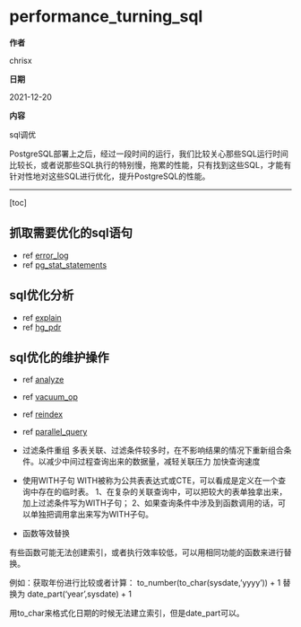 # performance_turning_sql

**作者**

chrisx

**日期**

2021-12-20

**内容**

sql调优

PostgreSQL部署上之后，经过一段时间的运行，我们比较关心那些SQL运行时间比较长，或者说那些SQL执行的特别慢，拖累的性能，只有找到这些SQL，才能有针对性地对这些SQL进行优化，提升PostgreSQL的性能。

----

[toc]

## 抓取需要优化的sql语句

* ref [error_log](./error_log.md)
* ref [pg_stat_statements](./pg_stat_statements.md)

## sql优化分析

* ref [explain](./explain.md)
* ref [hg_pdr](./hg_pdr.md)

## sql优化的维护操作

* ref [analyze](./analyze.md)
* ref [vacuum_op](./vacuum_op.md)
* ref [reindex](./index.md)
* ref [parallel_query](./parallel_query.md)

* 过滤条件重组
多表关联、过滤条件较多时，在不影响结果的情况下重新组合条件。以减少中间过程查询出来的数据量，减轻关联压力
加快查询速度

* 使用WITH子句
WITH被称为公共表表达式或CTE，可以看成是定义在一个查询中存在的临时表。
1、在复杂的关联查询中，可以把较大的表单独拿出来，加上过滤条件写为WITH子句；
2、如果查询条件中涉及到函数调用的话，可以单独把调用拿出来写为WITH子句。

* 函数等效替换

有些函数可能无法创建索引，或者执行效率较低，可以用相同功能的函数来进行替换。

例如：获取年份进行比较或者计算：
to_number(to_char(sysdate,’yyyy’)) + 1
替换为
date_part(‘year’,sysdate) + 1

用to_char来格式化日期的时候无法建立索引，但是date_part可以。

<!--

# performance Query Optimization

## Does this query perform well enough for your system?

• What is your baseline?
• 607.057 ms can be extremely fast for OLAP
• But 607.057 ms * 10000 parallel queries on OLTP?
• 607.057 ms on 10 y.o. SATA disks vs modern SSD

## How to find the queries to optimize?

• Often it is useless to optimize all queries
• log_min_duration_statement = 100ms
Everything that’s in the logs is due for review
• pg_stat_statements
Lot’s of useful stuff inside
• Monitoring system of choice
Hopefully it has query info accumulated and ranged

nmon+nmon analyze

## Which queries to optimize first?

``` sql
/*总时间*/
SELECT sum(total_time) AS total_time,
sum(blk_read_time + blk_write_time) AS io_time,
sum(total_time - blk_read_time - blk_write_time) AS cpu_time,
sum(calls) AS ncalls,
sum(rows) AS total_rows
FROM pg_stat_statements
WHERE dbid IN (SELECT oid FROM pg_database WHERE datname=current_database())

/*cpu时间占比最高的sql*/
WITH ttl AS (
SELECT sum(total_time) AS total_time, sum(blk_read_time + blk_write_time) AS io_time,
sum(total_time - blk_read_time - blk_write_time) AS cpu_time,
sum(calls) AS ncalls, sum(rows) AS total_rows
FROM pg_stat_statements WHERE dbid IN (
SELECT oid FROM pg_database WHERE datname=current_database())
)
SELECT *,(pss.total_time-pss.blk_read_time-pss.blk_write_time)/ttl.cpu_time*100 cpu_pct
FROM pg_stat_statements pss, ttl
WHERE (pss.total_time-pss.blk_read_time-pss.blk_write_time)/ttl.cpu_time >= 0.05
ORDER BY pss.total_time-pss.blk_read_time-pss.blk_write_time DESC LIMIT 1;
```

编写报告
• Report operates with total_time, io_time and cpu_time, that is a difference
of the first two
• Report also normalizes queries and calculates md5 hash for faster
processing
• Main part of the report includes only those entries, that (any of the
conditions qualifies):

1. used more than 1% of total CPU or total IO time
2. returned more than 2% of all rows
3. had been called more than 2% of all query executions

• all other queries are combined into the other group
• report orders queries by total time spent, longest at the top

报告详细内容展示
total time: 19:59:57 (IO: 16.43%)
total queries: 200, 609, 344 (unique: 2, 342)
report for all databases, version 0.9.5 @ PostgreSQL 9.6.3
tracking top 10000 queries, utilities off, logging 100ms+ queries
=============================================================================================================
pos:1 total time: 05:38:45 (28.2%, CPU: 30.9%, IO: 14.5%) calls: 84, 592, 220 (42.17%) avg_time: 0.24ms (IO: 8.3%)
user: all db: all rows: 198, 391, 036 (24.34%) query:
other
=============================================================================================================
pos:2 total time: 04:59:15 (24.9%, CPU: 24.0%, IO: 29.9%) calls: 5, 610 (0.00%) avg_time: 3200.60ms (IO: 19.7%)
user: postgres db: --------- rows: 5, 608, 185 (0.69%) query:
WITH _deleted AS (DELETE FROM foos_2rm WHERE id IN (SELECT id FROM foos_2rm ORDER BY id LIMIT ?) RETURNING id)
DELETE FROM foos WHERE id IN (SELECT id FROM _deleted); 
=============================================================================================================
pos:3 total time: 00:45:06 (3.8%, CPU: 2.3%, IO: 11.1%) calls: 853, 864 (0.43%) avg_time: 3.17ms (IO: 48.6%)
user: ---------_background db: --------- rows: 164, 706 (0.02%) query:
SELECT "foo_stats_master".* FROM "foo_stats_master" WHERE (foo_stats_master.created_at >= ?) AND (foo_stats_master.created_at < ?)
AND "foo_stats_master"."action" IN (?, ?, ?, ?) AND ("foo_stats_master"."foo_board_id" IS NOT NULL)
AND "foo_stats_master"."user_ip_inet" = ? AND "foo_stats_master"."employer_id" = ?
ORDER BY "foo_stats_master"."created_at" DESC LIMIT ?

## So, we identified some queries to optimize

## EXPLAIN

• Any query can be prepended with EXPLAIN to see it’s execution plan
• EXPLAIN SELECT * FROM pg_database; 
QUERY PLAN
-----------------------------------------------------------
Seq Scan on pg_database (cost=0.00..0.16 rows=6 width=271)
(1 row)

## What is execution plan?

Query goes through several stages in it’s lifecycle

1. Connection
2. Parser
3. Rewrite system
4. Planner / Optimizer
5. Executor ↔ [Workers]
6. Send results

• Planner prepares a plan for executor

• It is a tree
• Nodes and operations on them
• Planner uses statistics to chose the optimal plan

EXPLAIN SELECT * FROM pg_database; 
QUERY PLAN
-----------------------------------------------------------
Seq Scan on pg_database (cost=0.00..0.16 rows=6 width=271)
(1 row)

Seq Scan type of node operation
on pg_database object of node operation
cost=0.00..0.16 cost of the node
rows=6 estimated rows
width=271 average width of a row

## Types of node operations

• Parallel Seq Scan N parallel sequential scan of whole relation
• Index Scan N targeted random IO (read index + read table)
• Index Only Scan N read only from index2 • Bitmap Index Scan N prepare a map of rows to read from relation, 
possibly combining maps from several indexes
• Bitmap Heap Scan N use map from Bitmap Index Scan and read rows
from relation, always follows Bitmap Index Scan
• CTE Scan - read from Common Table Expression (WITH Block) • Function Scan - read results, returned by a function

## Cost of the node. Startup and total cost.

• A cost of fetching 8K block sequentially
• Cost is a relative value: a cost of 10 is 10× greater than a cost of 1
explain select * from posts order by id limit 5; 
QUERY PLAN
--------------------------------------------------------------------------------------
Limit (cost=0.29..0.46 rows=5 width=28)
-> Index Scan using posts_pkey on posts (cost=0.29..347.29 rows=10000 width=28)
(2 rows)
• 0.29 + (347.29 - 0.29)*5/10000 = 0.4635

## rows×width

• Rows × width of a root node gives a clue of a result size in bytes
• Even if the query is fast, lots of it’s calls can cause a huge traffic between
database and an application
• Thats why SELECT∗ is not a good idea

## Operations on nodes

• join – joins data from two nodes using appropriate join method
• sort – various methods of sorting
• limit – cuts the dataset off 
• aggregate – performs aggregation
• hash aggregate – groups data
• unique – removes duplicates from sorted datasets
• gather – gather data from different workers

## Options of EXPLAIN command

EXPLAIN [ ANALYZE ] [ VERBOSE ] statement
EXPLAIN [ ( option [, ...] ) ] statement
• ANALYZE executes statement and shows execution details
• VERBOSE verbose output
• COSTS show plan costs
• BUFFERS show information about buffers operated by the query
• TIMING show time spent
• SUMMARY show totals at the end of output
• FORMATTEXT|XML|JSON|YAML output in selected format

## Analyzing query

EXPLAIN (analyze) SELECT relname, relpages, reltuples FROM pg_class WHERE reltuples>10000; 
QUERY PLAN
---------------------------------------------------------------------------------------------------
Seq Scan on pg_class (cost=0.00..5.55 rows=6 width=72) (actual time=0.069..0.073 rows=6 loops=1)
Filter: (reltuples > ’10000’::double precision)
Rows Removed by Filter: 334
Planning time: 0.102 ms
Execution time: 0.087 ms
(5 rows)
actual time=0.069..0.073 startup and total time of node execution
rows=6 actual rows
loops=1 number of times node had been executed
Rows Removed by Filter: 334 node processing details

EXPLAIN (analyze, buffers) SELECT r.relname, a.attname FROM pg_class r JOIN pg_attribute a ON a.attrelid=r.oid
WHERE a.attnum>0 AND NOT attisdropped; 
QUERY PLAN
----------------------------------------------------------------------------------------------------------------------
Hash Join (cost=8.95..66.58 rows=1770 width=128) (actual time=0.215..2.246 rows=2039 loops=1)
Hash Cond: (a.attrelid = r.oid)
Buffers: shared hit=59 read=2
I/O Timings: read=0.270
-> Seq Scan on pg_attribute a (cost=0.00..33.29 rows=1770 width=68) (actual time=0.009..1.148 rows=2039 loops=1)
Filter: ((NOT attisdropped) AND (attnum > 0))
Rows Removed by Filter: 587
Buffers: shared hit=46 read=2
I/O Timings: read=0.270
-> Hash (cost=4.70..4.70 rows=340 width=68) (actual time=0.198..0.198 rows=340 loops=1)
Buckets: 1024 Batches: 1 Memory Usage: 42kB
Buffers: shared hit=13
-> Seq Scan on pg_class r (cost=0.00..4.70 rows=340 width=68) (actual time=0.002..0.095 rows=340 loops=1)
Buffers: shared hit=13
Planning time: 0.202 ms
Execution time: 2.554 ms
(16 rows)

## Now we have all we need to optimize

• We know what we want in terms of performance
• We know what query to optimize
• We have all the tools (EXPLAIN ANALYZE) • Now we only need to minimize the time executor spends on each node
• Or actually try to figure out what the query should do:
**Never optimize a SQL-query itself, try to optimize the operation it does**

## Simplest B-tree indexing

EXPLAIN ANALYZE SELECT * FROM test WHERE val=10; 
QUERY PLAN
---------------------------------------------------------------------------------------------------
Seq Scan on test (cost=0.00..160.59 rows=37 width=16) (actual time=0.036..1.640 rows=18 loops=1)
Filter: (val = 10)
Rows Removed by Filter: 8900
Planning time: 0.163 ms
Execution time: `2.037 ms` 
(5 rows)

=> create index CONCURRENTLY test_val_idx on test using btree (val); 
CREATE INDEX
=> EXPLAIN ANALYZE SELECT * FROM test WHERE val=10; 
QUERY PLAN
----------------------------------------------------------------------------------------------------------
Bitmap Heap Scan on test (cost=4.42..41.22 rows=18 width=16) (actual time=0.041..0.062 rows=18 loops=1)
Recheck Cond: (val = 10)
Heap Blocks: exact=12
-> Bitmap Index Scan on test_val_idx (cost=0.00..4.42 rows=18 width=0)
(actual time=0.033..0.033 rows=18 loops=1)
Index Cond: (val = 10)
Planning time: 1.136 ms
Execution time: `0.240 ms`
(7 rows)

## Sort

explain analyze select distinct f1 from test_ndistinct ; 
QUERY PLAN
-------------------------------------------------------------------------------------------
Unique (cost=1571431.43..1621431.49 `rows=100000` width=4)
(actual time=4791.872..7551.150 `rows=90020` loops=1)
-> Sort (cost=1571431.43..1596431.46 rows=10000012 width=4)
(actual time=4791.870..6893.413 rows=10000000 loops=1)
Sort Key: f1
`Sort Method: external merge Disk: 101648kB` 
-> Seq Scan on test_ndistinct (cost=0.00..135314.12 rows=10000012 width=4)
(actual time=0.041..938.093 rows=10000000 loops=1)
Planning time: 0.099 ms
Execution time: `7714.701 ms` 

`set work_mem = ’8MB’;` 
SET

explain analyze select distinct f1 from test_ndistinct ; 

QUERY PLAN
-------------------------------------------------------------------------------------------
HashAggregate (cost=160314.15..161314.15 `rows=100000` width=4)
(actual time=2371.902..2391.415 `rows=90020` loops=1)
Group Key: f1
-> Seq Scan on test_ndistinct (cost=0.00..135314.12 rows=10000012 width=4)
(actual time=0.093..871.619 rows=10000000 loops=1)
Planning time: 0.048 ms
Execution time: `2396.186 ms` 

## Optimizing long IN

1. SELECT * FROM test WHERE id<10000
1.2ms
2. SELECT * FROM test WHERE id<10000 AND val IN (a list from 1 to 10)
2.1ms
3. SELECT * FROM test WHERE id<10000 AND val IN (a list from 1 to 100)
6ms
4. SELECT * FROM test WHERE id<10000 AND val IN (a list from 1 to 1000)
38ms
5. SELECT * FROM test WHERE id<10000 AND val IN (a list from 1 to 10000)
380ms


explain analyze select * from test where id<10000 and val IN (1,...,100);
QUERY PLAN
------------------------------------------------------------------------
Index Scan using test_pkey on test (cost=0.43..1666.85 rows=10
width=140) (actual time=0.448..5.602 rows=16 loops=1)
Index Cond: (id < 10000)
Filter: (val = ANY (’1,...,100’::integer[]))
Rows Removed by Filter: 9984


explain select count(*) from test JOIN (VALUES (1),...,(10)) AS
v(val) USING (val) where id<10000;
QUERY PLAN
------------------------------------------------------------------------
Aggregate (cost=497.65..497.66 rows=1 width=0)
->
Hash Join
(cost=0.69..497.65 rows=1 width=0)
Hash Cond: (test.val = "*VALUES*".column1)
-> Index Scan using test_pkey on test (cost=0.43..461.22
rows=9645 width=4)
Index Cond: (id < 10000)
-> Hash (cost=0.12..0.12 rows=10 width=4)
-> Values Scan on "*VALUES*" (cost=0.00..0.12 rows=10
width=4)

1. SELECT * FROM test WHERE id<10000
1.2ms
2. JOIN (VALUES (1),...,(10))
1.6ms (was 2.1ms)
3. JOIN (VALUES (1),...,(100))
2ms (was 6ms)
4. JOIN (VALUES (1),...,(1000))
3.9ms (was 38ms)
5. JOIN (VALUES (1),...,(10000))
10ms (was 380ms)

## DISTINCT authors

EXPLAIN (analyze) SELECT DISTINCT author_id FROM blog_post;
QUERY PLAN
---------------------------------------------------------------------------------------------------------------
Unique (cost=0.42..32912.78 rows=1001 width=4) (actual time=0.019..347.327 `rows=1001` loops=1)
-> Index Only Scan using u_bp_author_ctime on blog_post (cost=0.42..30412.72 `rows=1000020` width=4)
(actual time=0.018..268.112 rows=1000000 loops=1)
Heap Fetches: 0
Planning time: 0.068 ms
Execution time: `347.495 ms`
(5 rows)

## Alternative: Loose index scan

EXPLAIN (analyze) WITH RECURSIVE t AS (
-- start from least author_id -- anchor
(SELECT author_id AS _author_id FROM blog_post ORDER BY author_id LIMIT 1)
UNION ALL
-- find the next author_id > "current" author_id -- iterator
SELECT author_id AS _author_id
FROM t, LATERAL (SELECT author_id FROM blog_post WHERE author_id>t._author_id
ORDER BY author_id LIMIT 1) AS a_id
)
-- return found values
SELECT _author_id FROM t;

QUERY PLAN
---------------------------------------------------------------------------------------------------------------------
CTE Scan on t (cost=52.27..54.29 rows=101 width=4) (actual time=0.017..11.176 rows=1001 loops=1)
CTE t
-> Recursive Union (cost=0.42..52.27 rows=101 width=4) (actual time=0.016..10.154 rows=1001 loops=1)
-> Limit (cost=0.42..0.46 rows=1 width=4) (actual time=0.015..0.015 rows=1 `loops=1`)
-> Index Only Scan using u_bp_author_ctime on blog_post (cost=0.42..30412.72 rows=1000020 width=4)
(actual time=0.014..0.014 rows=1 loops=1)
Heap Fetches: 0
-> Nested Loop (cost=0.42..4.98 rows=10 width=4) (actual time=0.009..0.010 rows=1 loops=1001)
-> WorkTable Scan on t t_1 (cost=0.00..0.20 rows=10 width=4) (actual time=0.000..0.000 rows=1 loops=1001)
-> Limit (cost=0.42..0.46 rows=1 width=4) (actual time=0.009..0.009 rows=1 `loops=1001`)
-> Index Only Scan using u_bp_author_ctime on blog_post blog_post_1 (cost=0.42..10973.87 rows=333340 width=4)
(actual time=0.009..0.009 rows=1 loops=1001)
Index Cond: (author_id > t_1._author_id)
Heap Fetches: 0
Planning time: 0.143 ms
Execution time: `11.301 ms`
(14 rows)

## Queries which cannot be optimized

• NOT IN (query) instead of EXISTS
• JOIN instead IN/EXISTS
• unordered LIMIT 
• ORDER BY random()
• `Avoid them!`

## Takeaways

• Do not optimize all the queries - start with most critical for your
production system
• Find your baseline
• Do not tune the query, try to figure out how to do what it does more
effectively!

ik@dataegret.com

[查询优化](PostgreSQL_Query_Optimization)

-->